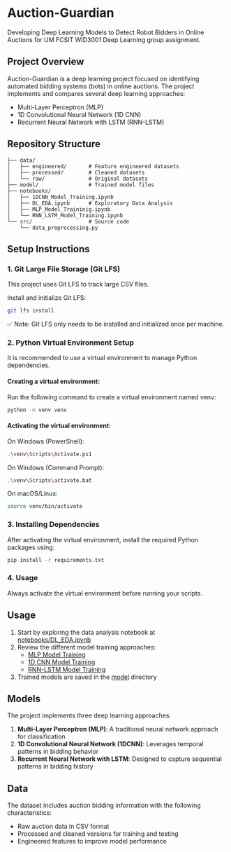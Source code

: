 # Auction-Guardian
Developing Deep Learning Models to Detect Robot Bidders in Online Auctions for UM FCSIT WID3001 Deep Learning group assignment.

## Project Overview

Auction-Guardian is a deep learning project focused on identifying automated bidding systems (bots) in online auctions. The project implements and compares several deep learning approaches:

- Multi-Layer Perceptron (MLP)
- 1D Convolutional Neural Network (1D CNN)
- Recurrent Neural Network with LSTM (RNN-LSTM)

## Repository Structure

```
├── data/
│   ├── engineered/       # Feature engineered datasets
│   ├── processed/        # Cleaned datasets
│   └── raw/              # Original datasets
├── model/                # Trained model files
├── notebooks/           
│   ├── 1DCNN_Model_Training.ipynb
│   ├── DL_EDA.ipynb      # Exploratory Data Analysis
│   ├── MLP_Model_Traininig.ipynb
│   └── RNN_LSTM_Model_Training.ipynb
└── src/                  # Source code
    └── data_preprocessing.py
```

## Setup Instructions

### 1. Git Large File Storage (Git LFS)

This project uses Git LFS to track large CSV files.

Install and initialize Git LFS:
```bash
git lfs install
```
✅ Note: Git LFS only needs to be installed and initialized once per machine.

### 2. Python Virtual Environment Setup
It is recommended to use a virtual environment to manage Python dependencies.

#### Creating a virtual environment:

Run the following command to create a virtual environment named venv:
```bash
python -m venv venv
```

#### Activating the virtual environment:
On Windows (PowerShell):
```bash
.\venv\Scripts\Activate.ps1
```

On Windows (Command Prompt):
```bash
.\venv\Scripts\activate.bat
```

On macOS/Linux:
```bash
source venv/bin/activate
```

### 3. Installing Dependencies
After activating the virtual environment, install the required Python packages using:
```bash
pip install -r requirements.txt
```

### 4. Usage
Always activate the virtual environment before running your scripts.

## Usage

1. Start by exploring the data analysis notebook at [notebooks/DL_EDA.ipynb](notebooks/DL_EDA.ipynb)
2. Review the different model training approaches:
   - [MLP Model Training](notebooks/MLP_Model_Traininig.ipynb)
   - [1D CNN Model Training](notebooks/1DCNN_Model_Training.ipynb)
   - [RNN-LSTM Model Training](notebooks/RNN_LSTM_Model_Training.ipynb)
3. Trained models are saved in the [model](model/) directory

## Models

The project implements three deep learning approaches:

1. **Multi-Layer Perceptron (MLP)**: A traditional neural network approach for classification
2. **1D Convolutional Neural Network (1DCNN)**: Leverages temporal patterns in bidding behavior
3. **Recurrent Neural Network with LSTM**: Designed to capture sequential patterns in bidding history

## Data

The dataset includes auction bidding information with the following characteristics:
- Raw auction data in CSV format
- Processed and cleaned versions for training and testing
- Engineered features to improve model performance